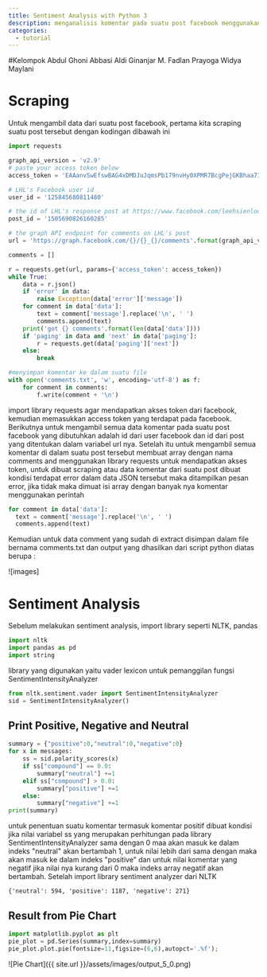 ```yaml
---
title: Sentiment Analysis with Python 3
description: menganalisis komentar pada suatu post facebook menggunakan NLTK
categories:
  - tutorial
---
```


#Kelompok
Abdul Ghoni Abbasi
Aldi Ginanjar
M. Fadlan Prayoga
Widya Maylani

# Scraping


Untuk mengambil data dari suatu post facebook, pertama kita scraping suatu post tersebut dengan kodingan dibawah ini

```python
import requests

graph_api_version = 'v2.9'
# paste your access token below
access_token = 'EAAanvSwEfswBAG4xDMDJuJqmsPb179nvHy0XPMR7BcgPejGKBhaa7Iy0EaQu2W5PCOA92BcgiZA9nXJCJrFZBzKksVGwMCQHX7oq7lAXsn4YZBObZAZCI9kKa04m0eMsOpNoeZAwveKaZBu2cKQDUfycIM8zjbor0tbSplAABUlwQZDZD'

# LHL's Facebook user id
user_id = '125845680811480'

# the id of LHL's response post at https://www.facebook.com/leehsienloong/posts/1505690826160285
post_id = '1505690826160285'

# the graph API endpoint for comments on LHL's post
url = 'https://graph.facebook.com/{}/{}_{}/comments'.format(graph_api_version, user_id, post_id)

comments = []

r = requests.get(url, params={'access_token': access_token})
while True:
    data = r.json()
    if 'error' in data:
        raise Exception(data['error']['message'])
    for comment in data['data']:
        text = comment['message'].replace('\n', ' ')
        comments.append(text)
    print('got {} comments'.format(len(data['data'])))
    if 'paging' in data and 'next' in data['paging']:
        r = requests.get(data['paging']['next'])
    else:
        break

#menyimpan komentar ke dalam suatu file
with open('comments.txt', 'w', encoding='utf-8') as f:
    for comment in comments:
        f.write(comment + '\n')
```
import library requests agar mendapatkan akses token dari facebook, kemudian memasukkan access token yang terdapat pada facebook. Berikutnya untuk mengambil semua data komentar pada suatu post facebook yang dibutuhkan adalah id dari user facebook dan id dari post  yang ditentukan dalam variabel url nya. Setelah itu untuk mengambil semua komentar di dalam suatu post tersebut membuat array dengan nama comments and menggunakan library requests untuk mendapatkan akses token, untuk dibuat scraping atau data komentar dari suatu post dibuat kondisi terdapat error dalam data JSON tersebut maka ditampilkan pesan error, jika tidak maka dimuat isi array dengan banyak nya komentar menggunakan perintah
```python
for comment in data['data']:
  text = comment['message'].replace('\n', ' ')
  comments.append(text)
```

Kemudian untuk data comment yang sudah di extract disimpan dalam file bernama comments.txt dan output yang dhasilkan dari script python diatas berupa :

![images]

# Sentiment Analysis

Sebelum melakukan sentiment analysis, import library seperti NLTK, pandas
```python
import nltk
import pandas as pd
import string
```
library yang digunakan yaitu vader lexicon untuk pemanggilan fungsi SentimentIntensityAnalyzer
```python
from nltk.sentiment.vader import SentimentIntensityAnalyzer
sid = SentimentIntensityAnalyzer()
```
## Print Positive, Negative and Neutral

```Python
summary = {"positive":0,"neutral":0,"negative":0}
for x in messages:
    ss = sid.polarity_scores(x)
    if ss["compound"] == 0.0:
        summary["neutral"] +=1
    elif ss["compound"] > 0.0:
        summary["positive"] +=1
    else:
        summary["negative"] +=1
print(summary)
```

untuk penentuan suatu komentar termasuk komentar positif dibuat kondisi jika nilai variabel ss yang merupakan perhitungan pada library SentimentIntensityAnalyzer sama dengan 0 maa akan masuk ke dalam indeks "neutral" akan bertambah 1, untuk nilai lebih dari sama dengan maka akan masuk ke dalam indeks "positive" dan untuk nilai komentar yang negatif jika nilai nya kurang dari 0 maka indeks array negatif akan bertambah.
Setelah import library sentiment analyzer dari NLTK

```
{'neutral': 594, 'positive': 1187, 'negative': 271}
```




## Result from Pie Chart
```python
import matplotlib.pyplot as plt
pie_plot = pd.Series(summary,index=summary)
pie_plot.plot.pie(fontsize=11,figsize=(6,6),autopct='.%f');
```
![Pie Chart]({{ site.url }}/assets/images/output_5_0.png)
